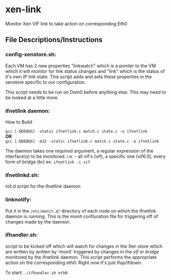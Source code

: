 # xen-link
Monitor Xen VIF link to take action on corresponding Eth0

## File Descriptions/Instructions

### config-xenstore.sh:

Each VM has 2 new properties "linkwatch" which is a pointer to the VM which 
it will monitor for link status changes and "link" which is the status of
it's own IP link state. This script adds and sets these properties in the 
xenstore specific to our configuration.

This script needs to be run on Dom0 before anything else. 
This may need to be looked at a little more.


### ifnetlink daemon:
How to Build

`gcc [-DDEBUG] -static ifnetlink.c match.c state.c -o ifnetlink`<br>
    **OR**<br>
`gcc [-DDEBUG] -m32 -static ifnetlink.c match.c state.c -o ifnetlink`<br>


The daemon takes one required argument, a regular expression of the interface(s)
to be monitored. 
i.e. - all vif's (vif), a specific one (vif6.0), every form of bridge (br)
ex: `ifnetlink -i vif`


### ifnetlinkd.sh:
init.d script for the ifnetlink daemon


### linknotify:
Put it in the `/etc/monit.d/` directory of each node on which the ifnetlink daemon
is running.  This is the monit confiuration file for triggering off of changes made
by the daemon.


### ifhandler.sh:
script to be kicked off which will watch for changes in the
Xen store which are written by written by 'monit' triggered by changes in the *vif* or *bridge*
monitored by the ifnetlink daemon. This script performs the appropriate action on the
corresponding eth0.  Right now it's just ifup/ifdown.

To start:
`./ifhandler.sh eth0`

